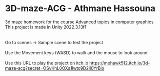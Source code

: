 # 3D-maze-ACG - Athmane Hassouna
3d maze homework for the course Advanced topics in computer graphics <br/>
This project is made in Unity 2022.3.13f1 <br/>
<br/>
<br/>
Go to scenes -> Sample scene to test the project
<br/>
<br/>
Use the Movement keys (WASD) to walk and the mouse to look around
<br/>
<br/>
Use this URL to play the project on itch.io <a href="[url](https://mehawk512.itch.io/3d-maze-acg?secret=OSvKhL0OXs1lwto9D2ii0YrBio)https://mehawk512.itch.io/3d-maze-acg?secret=OSvKhL0OXs1lwto9D2ii0YrBio">https://mehawk512.itch.io/3d-maze-acg?secret=OSvKhL0OXs1lwto9D2ii0YrBio</a>
